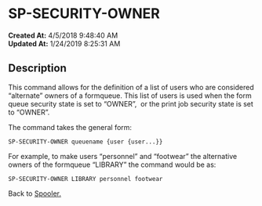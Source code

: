 # SP-SECURITY-OWNER

**Created At:** 4/5/2018 9:48:40 AM  
**Updated At:** 1/24/2019 8:25:31 AM  


## Description 

This command allows for the definition of a list of users who are considered “alternate” owners of a formqueue. This list of users is used when the form queue security state is set to “OWNER”,  or the print job security state is set to “OWNER”.

The command takes the general form:

```
SP-SECURITY-OWNER queuename {user {user...}}
```

For example, to make users “personnel” and “footwear” the alternative owners of the formqueue “LIBRARY” the command would be as:

```
SP-SECURITY-OWNER LIBRARY personnel footwear
```



Back to [Spooler.](jbase-spooler)


